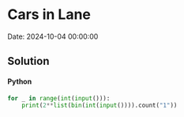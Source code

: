 # Cars in Lane

Date: 2024-10-04 00:00:00

## Solution

#### Python
```python
for _ in range(int(input())):
    print(2**list(bin(int(input()))).count("1"))
 ```
